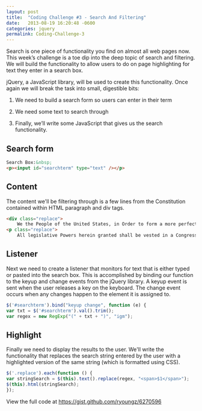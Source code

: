 ```yaml
---
layout: post
title:  "Coding Challenge #3 - Search And Filtering"
date:   2013-08-19 16:20:48 -0600
categories: jquery
permalink: Coding-Challenge-3
---
```

Search is one piece of functionality you find on almost all web pages now. This week’s challenge is a toe dip into the deep topic of search and filtering. We will build the functionality to allow users to do on page highlighting for text they enter in a search box.

jQuery, a JavaScript library, will be used to create this functionality. Once again we will break the task into small, digestible bits: 

1. We need to build a search form so users can enter in their term

2. We need some text to search through

3. Finally, we’ll write some JavaScript that gives us the search functionality.

## Search form

```html
Search Box:&nbsp;
<p><input id="searchterm" type="text" /></p>
```

## Content

The content we'll be filtering through is a few lines from the Constitution contained within HTML paragraph and div tags.

```html
<div class="replace">
    We the People of the United States, in Order to form a more perfect Union, establish Justice, insure domestic Tranquility, provide for the common defence, promote the general Welfare, and secure the Blessings of Liberty to ourselves and our Posterity, do ordain and establish this Constitution for the United States of America.</div>
<p class="replace">
    All legislative Powers herein granted shall be vested in a Congress of the United States, which shall consist of a Senate and House of Representatives.</p>
```

## Listener

Next we need to create a listener that monitors for text that is either typed or pasted into the search box. This is accomplished by binding our function to the keyup and change events from the jQuery library. A keyup event is sent when the user releases a key on the keyboard. The change event occurs when any changes happen to the element it is assigned to.

```javascript
$('#searchterm').bind("keyup change", function (e) {
var txt = $('#searchterm').val().trim();
var regex = new RegExp("(" + txt + ")", "igm");
```

## Highlight

Finally we need to display the results to the user. We'll write the functionality that replaces the search string entered by the user with a highlighted version of the same string (which is formatted using CSS).

```javascript
$('.replace').each(function () {
var stringSearch = $(this).text().replace(regex, "<span>$1</span>");
$(this).html(stringSearch);
});
```

View the full code at <a href="https://gist.github.com/ryoungz/6270596">https://gist.github.com/ryoungz/6270596</a>


